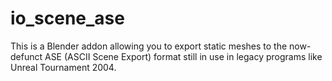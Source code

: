 # io_scene_ase

This is a Blender addon allowing you to export static meshes to the now-defunct ASE (ASCII Scene Export) format still in use in legacy programs like Unreal Tournament 2004.